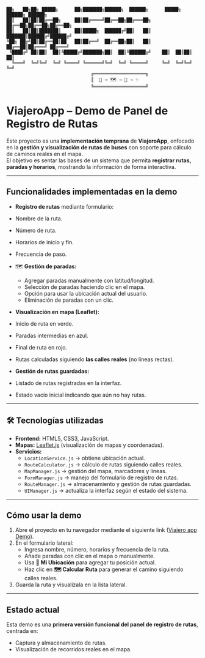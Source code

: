 ```
██╗   ██╗██╗ █████╗      ██╗███████╗██████╗  ██████╗      █████╗ ██████╗ ██████╗ 
██║   ██║██║██╔══██╗     ██║██╔════╝██╔══██╗██╔═══██╗    ██╔══██╗██╔══██╗██╔══██╗
██║   ██║██║███████║     ██║█████╗  ██████╔╝██║   ██║    ███████║██████╔╝██████╔╝
╚██╗ ██╔╝██║██╔══██║██   ██║██╔══╝  ██╔══██╗██║   ██║    ██╔══██║██╔═══╝ ██╔═══╝ 
 ╚████╔╝ ██║██║  ██║╚█████╔╝███████╗██║  ██║╚██████╔╝    ██║  ██║██║     ██║     
  ╚═══╝  ╚═╝╚═╝  ╚═╝ ╚════╝ ╚══════╝╚═╝  ╚═╝ ╚═════╝     ╚═╝  ╚═╝╚═╝     ╚═╝     
                               ╔═══════════════════╗
                               ║  🧳 → 🗺️ → 📍 → ✨ 
                               ╚═══════════════════╝
```
#  ViajeroApp – Demo de Panel de Registro de Rutas

Este proyecto es una **implementación temprana** de **ViajeroApp**, enfocado en la **gestión y visualización de rutas de buses** con soporte para cálculo de caminos reales en el mapa.  
El objetivo es sentar las bases de un sistema que permita **registrar rutas, paradas y horarios**, mostrando la información de forma interactiva.

---

##  Funcionalidades implementadas en la demo

-  **Registro de rutas** mediante formulario:
  - Nombre de la ruta.  
  - Número de ruta.  
  - Horarios de inicio y fin.  
  - Frecuencia de paso.  

- 🗺 **Gestión de paradas:**
  - Agregar paradas manualmente con latitud/longitud.  
  - Selección de paradas haciendo clic en el mapa.  
  - Opción para usar la ubicación actual del usuario.  
  - Eliminación de paradas con un clic.  

-  **Visualización en mapa (Leaflet):**
  - Inicio de ruta en verde.  
  - Paradas intermedias en azul.  
  - Final de ruta en rojo.  
  - Rutas calculadas siguiendo **las calles reales** (no líneas rectas).  

-  **Gestión de rutas guardadas:**
  - Listado de rutas registradas en la interfaz.  
  - Estado vacío inicial indicando que aún no hay rutas.  

---

## 🛠 Tecnologías utilizadas

- **Frontend:** HTML5, CSS3, JavaScript.  
- **Mapas:** [Leaflet.js](https://leafletjs.com/) (visualización de mapas y coordenadas).  
- **Servicios:**  
  - `LocationService.js` → obtiene ubicación actual.  
  - `RouteCalculator.js` → cálculo de rutas siguiendo calles reales.  
  - `MapManager.js` → gestión del mapa, marcadores y líneas.  
  - `FormManager.js` → manejo del formulario de registro de rutas.  
  - `RouteManager.js` → almacenamiento y gestión de rutas guardadas.  
  - `UIManager.js` → actualiza la interfaz según el estado del sistema.  

---

##  Cómo usar la demo

1. Abre el proyecto en tu navegador mediante el siguiente link ([Viajero app Demo](http://viajeroapp-demo.surge.sh/)).  
2. En el formulario lateral:
   - Ingresa nombre, número, horarios y frecuencia de la ruta.  
   - Añade paradas con clic en el mapa o manualmente.  
   - Usa **📍 Mi Ubicación** para agregar tu posición actual.  
   - Haz clic en **🗺️ Calcular Ruta** para generar el camino siguiendo calles reales.  
3. Guarda la ruta y visualízala en la lista lateral.  

---

##  Estado actual

Esta demo es una **primera versión funcional del panel de registro de rutas**, centrada en:
- Captura y almacenamiento de rutas.  
- Visualización de recorridos reales en el mapa.  
